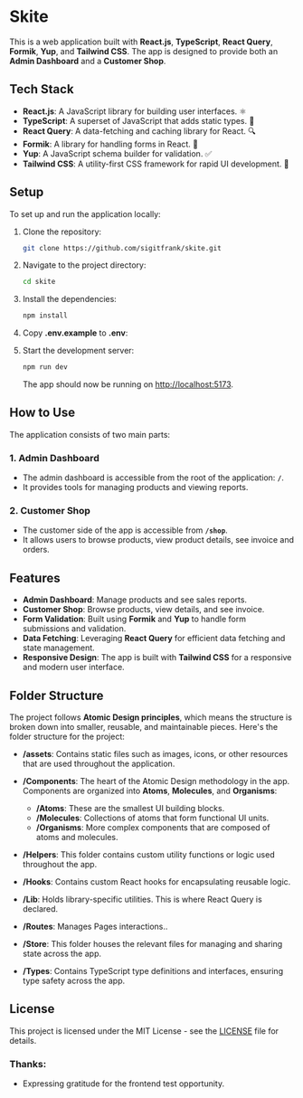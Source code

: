 # Skite

This is a web application built with **React.js**, **TypeScript**, **React Query**, **Formik**, **Yup**, and **Tailwind CSS**. The app is designed to provide both an **Admin Dashboard** and a **Customer Shop**.

## Tech Stack
- **React.js**: A JavaScript library for building user interfaces. ⚛️
- **TypeScript**: A superset of JavaScript that adds static types. 🦕
- **React Query**: A data-fetching and caching library for React. 🔍
- **Formik**: A library for handling forms in React. 📝
- **Yup**: A JavaScript schema builder for validation. ✅
- **Tailwind CSS**: A utility-first CSS framework for rapid UI development. 🌊

## Setup

To set up and run the application locally:

1. Clone the repository:
    ```bash
    git clone https://github.com/sigitfrank/skite.git
    ```

2. Navigate to the project directory:
    ```bash
    cd skite
    ```

3. Install the dependencies:
    ```bash
    npm install
    ```

4. Copy **.env.example** to **.env**:

5. Start the development server:
    ```bash
    npm run dev
    ```

   The app should now be running on [http://localhost:5173](http://localhost:5173).

## How to Use

The application consists of two main parts:

### 1. Admin Dashboard
- The admin dashboard is accessible from the root of the application: **`/`**.
- It provides tools for managing products and viewing reports.

### 2. Customer Shop
- The customer side of the app is accessible from **`/shop`**.
- It allows users to browse products, view product details, see invoice and orders.

## Features

- **Admin Dashboard**: Manage products and see sales reports.
- **Customer Shop**: Browse products, view details, and see invoice.
- **Form Validation**: Built using **Formik** and **Yup** to handle form submissions and validation.
- **Data Fetching**: Leveraging **React Query** for efficient data fetching and state management.
- **Responsive Design**: The app is built with **Tailwind CSS** for a responsive and modern user interface.

## Folder Structure

The project follows **Atomic Design principles**, which means the structure is broken down into smaller, reusable, and maintainable pieces. Here's the folder structure for the project:

- **/assets**: Contains static files such as images, icons, or other resources that are used throughout the application.
- **/Components**: The heart of the Atomic Design methodology in the app. Components are organized into **Atoms**, **Molecules**, and **Organisms**:
  - **/Atoms**: These are the smallest UI building blocks.
  - **/Molecules**: Collections of atoms that form functional UI units.
  - **/Organisms**: More complex components that are composed of atoms and molecules.
  
- **/Helpers**: This folder contains custom utility functions or logic used throughout the app.

- **/Hooks**: Contains custom React hooks for encapsulating reusable logic.
  
- **/Lib**: Holds library-specific utilities. This is where React Query is declared.

- **/Routes**: Manages Pages interactions..

- **/Store**: This folder houses the relevant files for managing and sharing state across the app.

- **/Types**: Contains TypeScript type definitions and interfaces, ensuring type safety across the app.


## License

This project is licensed under the MIT License - see the [LICENSE](LICENSE) file for details.

### Thanks:
- Expressing gratitude for the frontend test opportunity.